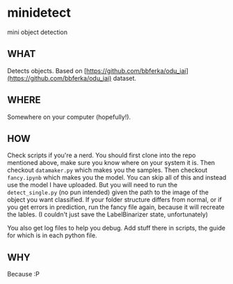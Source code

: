 # minidetect
mini object detection

## WHAT
Detects objects. Based on [https://github.com/bbferka/odu_iai](https://github.com/bbferka/odu_iai) dataset.

## WHERE
Somewhere on your computer (hopefully!).

## HOW
Check scripts if you're a nerd. You should first clone into the repo mentioned above, make sure you know where on your system it is. Then checkout `datamaker.py` which makes you the samples. Then checkout `fancy.ipynb` which makes you the model. You can skip all of this and instead use the model I have uploaded. But you will need to run the `detect_single.py` (no pun intended) given the path to the image of the object you want classified. If your folder structure differs from normal, or if you get errors in prediction, run the fancy file again, because it will recreate the lables. (I couldn't just save the LabelBinarizer state, unfortunately)

You also get log files to help you debug. Add stuff there in scripts, the guide for which is in each python file. 

## WHY
Because :P 
